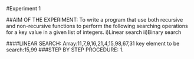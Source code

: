 #Experiment 1

##AIM OF THE EXPERIMENT:
To write a program that use both recursive and non-recursive functions to perform the following searching operations for a key value in a given list of integers.
i)Linear search  ii)Binary search

####LINEAR SEARCH: Array:11,7,9,16,21,4,15,98,67,31
                  key element to be search:15,99
###STEP BY STEP PROCEDURE:
1.
